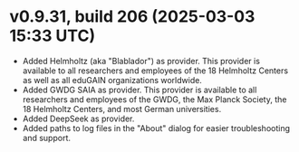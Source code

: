﻿# v0.9.31, build 206 (2025-03-03 15:33 UTC)
- Added Helmholtz (aka "Blablador") as provider. This provider is available to all researchers and employees of the 18 Helmholtz Centers as well as all eduGAIN organizations worldwide.
- Added GWDG SAIA as provider. This provider is available to all researchers and employees of the GWDG, the Max Planck Society, the 18 Helmholtz Centers, and most German universities.
- Added DeepSeek as provider.
- Added paths to log files in the "About" dialog for easier troubleshooting and support.